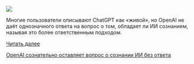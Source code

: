 <!--2025-06-07 11:57:41-->
<div class="yb">
  <div class="rss habr"><img src="https://habrastorage.org/getpro/habr/upload_files/294/f4a/9c0/294f4a9c0e78611c00274f6e1e30a66e.png" /><p>Многие пользователи описывают ChatGPT как «живой», но OpenAI не даёт однозначного ответа на вопрос о том, обладает ли ИИ сознанием, называя это более ответственным подходом.</p> <a href="https://habr.com/ru/articles/916474/#habracut">Читать далее</a> <p class="titl"><a href="https://habr.com/ru/companies/bothub/news/916474/?utm_source=habrahabr&utm_medium=rss&utm_campaign=916474">OpenAI сознательно оставляет вопрос о сознании ИИ без ответа</a></p></div>
</div>
